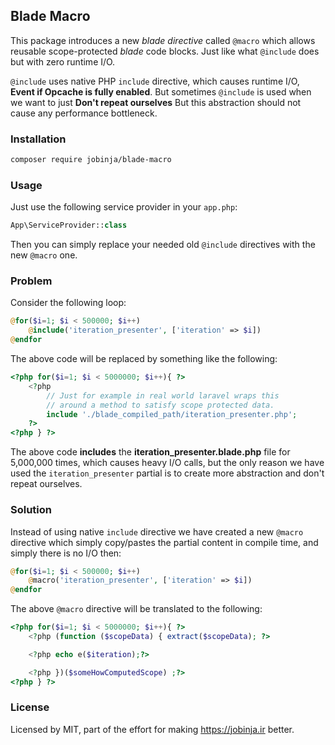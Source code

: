 ## Blade Macro
This package introduces a new *blade directive* called `@macro` which allows reusable scope-protected *blade* code blocks.
Just like what `@include` does but with zero runtime I/O.

`@include` uses native PHP `include` directive, which causes runtime I/O, **Event if Opcache is fully enabled**.
But sometimes `@include` is used when we want to just **Don't repeat ourselves**
But this abstraction should not cause any performance bottleneck.

### Installation
```bash
composer require jobinja/blade-macro
```
### Usage

Just use the following service provider in your `app.php`:

```php
App\ServiceProvider::class
```
Then you can simply replace your needed old `@include` directives with the new `@macro` one.

### Problem
Consider the following loop:

```php
@for($i=1; $i < 500000; $i++)
    @include('iteration_presenter', ['iteration' => $i])
@endfor
```

The above code will be replaced by something like the following:

```php
<?php for($i=1; $i < 5000000; $i++){ ?>
    <?php
        // Just for example in real world laravel wraps this
        // around a method to satisfy scope protected data.
        include './blade_compiled_path/iteration_presenter.php';
    ?>
<?php } ?>
```

The above code **includes** the **iteration_presenter.blade.php** file for 5,000,000 times, which causes heavy I/O calls, but the only
reason we have used the `iteration_presenter` partial is to create more abstraction and don't repeat ourselves.

### Solution
Instead of using native `include` directive we have created a new `@macro` directive which simply copy/pastes the
partial content in compile time, and simply there is no I/O then:

```php
@for($i=1; $i < 500000; $i++)
    @macro('iteration_presenter', ['iteration' => $i])
@endfor
```

The above `@macro` directive will be translated to the following:
```php
<?php for($i=1; $i < 5000000; $i++){ ?>
    <?php (function ($scopeData) { extract($scopeData); ?>

    <?php echo e($iteration);?>

    <?php })($someHowComputedScope) ;?>
<?php } ?>
```

### License
Licensed by MIT, part of the effort for making https://jobinja.ir better.